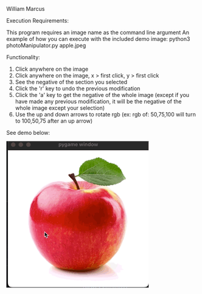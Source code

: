 William Marcus

Execution Requirements:

This program requires an image name as the command line argument
An example of how you can execute with the included demo image:
python3 photoManipulator.py apple.jpeg

Functionality:

1. Click anywhere on the image
2. Click anywhere on the image, x > first click, y > first click
3. See the negative of the section you selected
4. Click the 'r' key to undo the previous modification
5. Click the 'a' key to get the negative of the whole image (except if you have made any previous modification, it will be the negative of the whole image except your selection)
6. Use the up and down arrows to rotate rgb (ex: rgb of: 50,75,100 will turn to 100,50,75 after an up arrow)

See demo below:

![Alt Text](photoManip.gif)